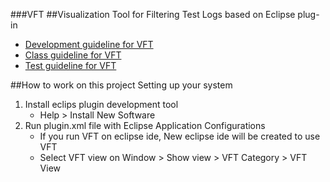 ###VFT
##Visualization Tool for Filtering Test Logs
based on Eclipse plug-in

+ [Development guideline for VFT](https://github.com/pinetree408/VFT/tree/master/VFT)
+ [Class guideline for VFT](https://github.com/pinetree408/VFT/tree/master/VFT/src)
+ [Test guideline for VFT](https://github.com/pinetree408/VFT/tree/master/VFT/src/vft/test)

##How to work on this project
Setting up your system
1. Install eclips plugin development tool
    - Help > Install New Software
2. Run plugin.xml file with Eclipse Application Configurations
    - If you run VFT on eclipse ide, New eclipse ide will be created to use VFT
    - Select VFT view on Window > Show view > VFT Category > VFT View
